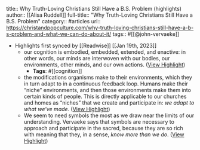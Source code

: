 title:: Why Truth-Loving Christians Still Have a B.S. Problem (highlights)
author:: [[Alisa Ruddell]]
full-title:: "Why Truth-Loving Christians Still Have a B.S. Problem"
category:: #articles
url:: https://christandpopculture.com/why-truth-loving-christians-still-have-a-b-s-problem-and-what-we-can-do-about-it/
tags:: #[[@john-vervaeke]]

- Highlights first synced by [[Readwise]] [[Jan 19th, 2023]]
	- our cognition is embodied, embedded, extended, and enactive: in other words, our minds are interwoven with our bodies, our environments, other minds, and our own actions. ([View Highlight](https://read.readwise.io/read/01gq4rqa215n4f8wghpda4dshk))
		- **Tags**: #[[cognition]]
	- the modifications organisms make to their environments, which they in turn adapt to in a continuous feedback loop. Humans make their “niche” environments, and then those environments make them into certain kinds of people. This is directly applicable to our churches and homes as “niches” that we create and participate in: *we adapt to what we’ve made*. ([View Highlight](https://read.readwise.io/read/01gq4rmw44natms4f5xaxw8skx))
	- We seem to need symbols the most as we draw near the limits of our understanding. Vervaeke says that symbols are necessary to approach and participate in the sacred, because they are so rich with meaning that they, in a sense, *know more than we do*. ([View Highlight](https://read.readwise.io/read/01gq4rp5c0kmt5km5fv33mw0vr))